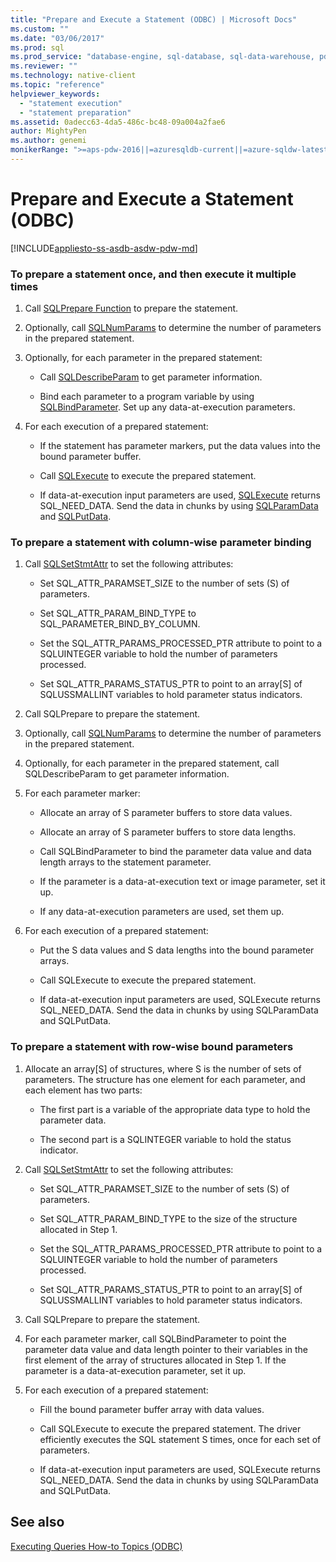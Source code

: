 ```yaml
---
title: "Prepare and Execute a Statement (ODBC) | Microsoft Docs"
ms.custom: ""
ms.date: "03/06/2017"
ms.prod: sql
ms.prod_service: "database-engine, sql-database, sql-data-warehouse, pdw"
ms.reviewer: ""
ms.technology: native-client
ms.topic: "reference"
helpviewer_keywords: 
  - "statement execution"
  - "statement preparation"
ms.assetid: 0adecc63-4da5-486c-bc48-09a004a2fae6
author: MightyPen
ms.author: genemi
monikerRange: ">=aps-pdw-2016||=azuresqldb-current||=azure-sqldw-latest||>=sql-server-2016||=sqlallproducts-allversions||>=sql-server-linux-2017||=azuresqldb-mi-current"
---
```

# Prepare and Execute a Statement (ODBC)
[!INCLUDE[appliesto-ss-asdb-asdw-pdw-md](../../../includes/appliesto-ss-asdb-asdw-pdw-md.md)]

    
### To prepare a statement once, and then execute it multiple times  
  
1.  Call [SQLPrepare Function](https://go.microsoft.com/fwlink/?LinkId=59360) to prepare the statement.  
  
2.  Optionally, call [SQLNumParams](https://go.microsoft.com/fwlink/?LinkId=58404) to determine the number of parameters in the prepared statement.  
  
3.  Optionally, for each parameter in the prepared statement:  
  
    -   Call [SQLDescribeParam](../../../relational-databases/native-client-odbc-api/sqldescribeparam.md) to get parameter information.  
  
    -   Bind each parameter to a program variable by using [SQLBindParameter](../../../relational-databases/native-client-odbc-api/sqlbindparameter.md). Set up any data-at-execution parameters.  
  
4.  For each execution of a prepared statement:  
  
    -   If the statement has parameter markers, put the data values into the bound parameter buffer.  
  
    -   Call [SQLExecute](https://go.microsoft.com/fwlink/?LinkId=58400) to execute the prepared statement.  
  
    -   If data-at-execution input parameters are used, [SQLExecute](https://go.microsoft.com/fwlink/?LinkId=58400) returns SQL_NEED_DATA. Send the data in chunks by using [SQLParamData](https://go.microsoft.com/fwlink/?LinkId=58405) and [SQLPutData](../../../relational-databases/native-client-odbc-api/sqlputdata.md).  
  
### To prepare a statement with column-wise parameter binding  
  
1.  Call [SQLSetStmtAttr](../../../relational-databases/native-client-odbc-api/sqlsetstmtattr.md) to set the following attributes:  
  
    -   Set SQL_ATTR_PARAMSET_SIZE to the number of sets (S) of parameters.  
  
    -   Set SQL_ATTR_PARAM_BIND_TYPE to SQL_PARAMETER_BIND_BY_COLUMN.  
  
    -   Set the SQL_ATTR_PARAMS_PROCESSED_PTR attribute to point to a SQLUINTEGER variable to hold the number of parameters processed.  
  
    -   Set SQL_ATTR_PARAMS_STATUS_PTR to point to an array[S] of SQLUSSMALLINT variables to hold parameter status indicators.  
  
2.  Call SQLPrepare to prepare the statement.  
  
3.  Optionally, call [SQLNumParams](https://go.microsoft.com/fwlink/?LinkId=58404) to determine the number of parameters in the prepared statement.  
  
4.  Optionally, for each parameter in the prepared statement, call SQLDescribeParam to get parameter information.  
  
5.  For each parameter marker:  
  
    -   Allocate an array of S parameter buffers to store data values.  
  
    -   Allocate an array of S parameter buffers to store data lengths.  
  
    -   Call SQLBindParameter to bind the parameter data value and data length arrays to the statement parameter.  
  
    -   If the parameter is a data-at-execution text or image parameter, set it up.  
  
    -   If any data-at-execution parameters are used, set them up.  
  
6.  For each execution of a prepared statement:  
  
    -   Put the S data values and S data lengths into the bound parameter arrays.  
  
    -   Call SQLExecute to execute the prepared statement.  
  
    -   If data-at-execution input parameters are used, SQLExecute returns SQL_NEED_DATA. Send the data in chunks by using SQLParamData and SQLPutData.  
  
### To prepare a statement with row-wise bound parameters  
  
1.  Allocate an array[S] of structures, where S is the number of sets of parameters. The structure has one element for each parameter, and each element has two parts:  
  
    -   The first part is a variable of the appropriate data type to hold the parameter data.  
  
    -   The second part is a SQLINTEGER variable to hold the status indicator.  
  
2.  Call [SQLSetStmtAttr](../../../relational-databases/native-client-odbc-api/sqlsetstmtattr.md) to set the following attributes:  
  
    -   Set SQL_ATTR_PARAMSET_SIZE to the number of sets (S) of parameters.  
  
    -   Set SQL_ATTR_PARAM_BIND_TYPE to the size of the structure allocated in Step 1.  
  
    -   Set the SQL_ATTR_PARAMS_PROCESSED_PTR attribute to point to a SQLUINTEGER variable to hold the number of parameters processed.  
  
    -   Set SQL_ATTR_PARAMS_STATUS_PTR to point to an array[S] of SQLUSSMALLINT variables to hold parameter status indicators.  
  
3.  Call SQLPrepare to prepare the statement.  
  
4.  For each parameter marker, call SQLBindParameter to point the parameter data value and data length pointer to their variables in the first element of the array of structures allocated in Step 1. If the parameter is a data-at-execution parameter, set it up.  
  
5.  For each execution of a prepared statement:  
  
    -   Fill the bound parameter buffer array with data values.  
  
    -   Call SQLExecute to execute the prepared statement. The driver efficiently executes the SQL statement S times, once for each set of parameters.  
  
    -   If data-at-execution input parameters are used, SQLExecute returns SQL_NEED_DATA. Send the data in chunks by using SQLParamData and SQLPutData.  
  
## See also  
 [Executing Queries How-to Topics &#40;ODBC&#41;](../../../relational-databases/native-client-odbc-how-to/execute-queries/executing-queries-how-to-topics-odbc.md)  
  
  
